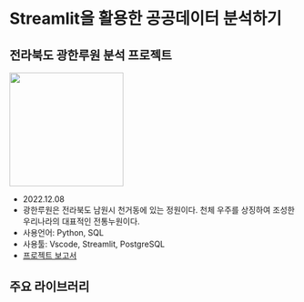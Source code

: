 # Streamlit을 활용한 공공데이터 분석하기
## 전라북도 광한루원 분석 프로젝트
<img src= "https://www.jbcia.or.kr/data/file/tour/989979588_UjOpQ6Ik_148118604411053.jpg" width="200" height="200">

- 2022.12.08
- 광한루원은 전라북도 남원시 천거동에 있는 정원이다. 천체 우주를 상징하여 조성한 우리나라의 대표적인 전통누원이다.
- 사용언어: Python, SQL
- 사용툴: Vscode, Streamlit, PostgreSQL
- [프로젝트 보고서](data\전북광한루원_공공데이터_대시보드_221208_김도위.pptx.pptx.pdf)

## 주요 라이브러리

